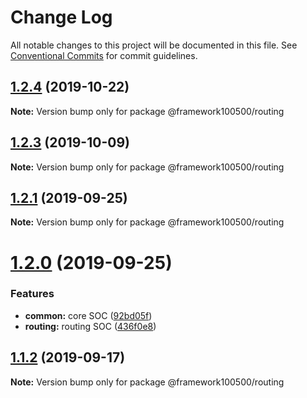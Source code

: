# Change Log

All notable changes to this project will be documented in this file.
See [Conventional Commits](https://conventionalcommits.org) for commit guidelines.

## [1.2.4](https://github.com/framework100500/framework100500/compare/@framework100500/routing@1.2.3...@framework100500/routing@1.2.4) (2019-10-22)

**Note:** Version bump only for package @framework100500/routing





## [1.2.3](https://github.com/framework100500/framework100500/compare/@framework100500/routing@1.2.2...@framework100500/routing@1.2.3) (2019-10-09)

**Note:** Version bump only for package @framework100500/routing





## [1.2.1](https://github.com/framework100500/framework100500/compare/@framework100500/routing@1.2.0...@framework100500/routing@1.2.1) (2019-09-25)

**Note:** Version bump only for package @framework100500/routing





# [1.2.0](https://github.com/framework100500/framework100500/compare/@framework100500/routing@1.1.2...@framework100500/routing@1.2.0) (2019-09-25)


### Features

* **common:** core SOC ([92bd05f](https://github.com/framework100500/framework100500/commit/92bd05f))
* **routing:** routing SOC ([436f0e8](https://github.com/framework100500/framework100500/commit/436f0e8))





## [1.1.2](https://github.com/framework100500/framework100500/compare/@framework100500/routing@1.1.1...@framework100500/routing@1.1.2) (2019-09-17)

**Note:** Version bump only for package @framework100500/routing
